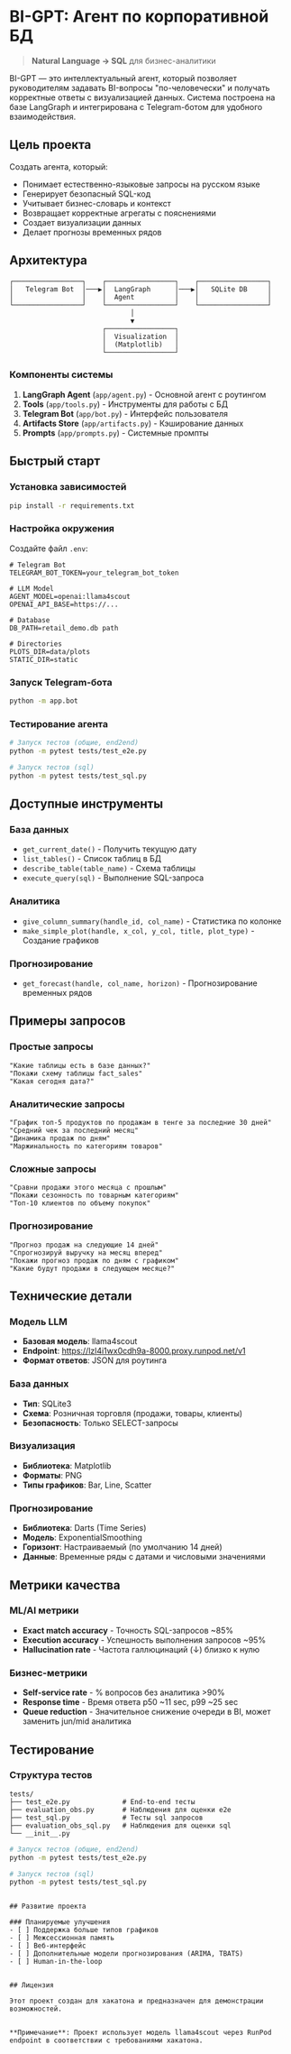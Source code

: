 # BI-GPT: Агент по корпоративной БД

> **Natural Language → SQL** для бизнес-аналитики

BI-GPT — это интеллектуальный агент, который позволяет руководителям задавать BI-вопросы "по-человечески" и получать корректные ответы с визуализацией данных. Система построена на базе LangGraph и интегрирована с Telegram-ботом для удобного взаимодействия.

## Цель проекта

Создать агента, который:
- Понимает естественно-языковые запросы на русском языке
- Генерирует безопасный SQL-код
- Учитывает бизнес-словарь и контекст
- Возвращает корректные агрегаты с пояснениями
- Создает визуализации данных
- Делает прогнозы временных рядов

## Архитектура

```
┌─────────────────┐    ┌─────────────────┐    ┌─────────────────┐
│   Telegram Bot  │───▶│  LangGraph      │───▶│   SQLite DB     │
│                 │    │  Agent          │    │                 │
└─────────────────┘    └─────────────────┘    └─────────────────┘
                              │
                              ▼
                       ┌─────────────────┐
                       │  Visualization  │
                       │  (Matplotlib)   │
                       └─────────────────┘
```

### Компоненты системы

1. **LangGraph Agent** (`app/agent.py`) - Основной агент с роутингом
2. **Tools** (`app/tools.py`) - Инструменты для работы с БД
3. **Telegram Bot** (`app/bot.py`) - Интерфейс пользователя
4. **Artifacts Store** (`app/artifacts.py`) - Кэширование данных
5. **Prompts** (`app/prompts.py`) - Системные промпты

## Быстрый старт

### Установка зависимостей

```bash
pip install -r requirements.txt
```

### Настройка окружения

Создайте файл `.env`:

```env
# Telegram Bot
TELEGRAM_BOT_TOKEN=your_telegram_bot_token

# LLM Model
AGENT_MODEL=openai:llama4scout
OPENAI_API_BASE=https://...

# Database
DB_PATH=retail_demo.db path

# Directories
PLOTS_DIR=data/plots
STATIC_DIR=static
```

### Запуск Telegram-бота

```bash
python -m app.bot
```

### Тестирование агента

```bash
# Запуск тестов (общие, end2end)
python -m pytest tests/test_e2e.py

# Запуск тестов (sql)
python -m pytest tests/test_sql.py


```

## Доступные инструменты

### База данных
- `get_current_date()` - Получить текущую дату
- `list_tables()` - Список таблиц в БД
- `describe_table(table_name)` - Схема таблицы
- `execute_query(sql)` - Выполнение SQL-запроса

### Аналитика
- `give_column_summary(handle_id, col_name)` - Статистика по колонке
- `make_simple_plot(handle, x_col, y_col, title, plot_type)` - Создание графиков

### Прогнозирование
- `get_forecast(handle, col_name, horizon)` - Прогнозирование временных рядов

## Примеры запросов

### Простые запросы
```
"Какие таблицы есть в базе данных?"
"Покажи схему таблицы fact_sales"
"Какая сегодня дата?"
```

### Аналитические запросы
```
"График топ-5 продуктов по продажам в тенге за последние 30 дней"
"Средний чек за последний месяц"
"Динамика продаж по дням"
"Маржинальность по категориям товаров"
```

### Сложные запросы
```
"Сравни продажи этого месяца с прошлым"
"Покажи сезонность по товарным категориям"
"Топ-10 клиентов по объему покупок"
```

### Прогнозирование
```
"Прогноз продаж на следующие 14 дней"
"Спрогнозируй выручку на месяц вперед"
"Покажи прогноз продаж по дням с графиком"
"Какие будут продажи в следующем месяце?"
```

## Технические детали

### Модель LLM
- **Базовая модель**: llama4scout
- **Endpoint**: https://lzl4i1wx0cdh9a-8000.proxy.runpod.net/v1
- **Формат ответов**: JSON для роутинга

### База данных
- **Тип**: SQLite3
- **Схема**: Розничная торговля (продажи, товары, клиенты)
- **Безопасность**: Только SELECT-запросы

### Визуализация
- **Библиотека**: Matplotlib
- **Форматы**: PNG
- **Типы графиков**: Bar, Line, Scatter

### Прогнозирование
- **Библиотека**: Darts (Time Series)
- **Модель**: ExponentialSmoothing
- **Горизонт**: Настраиваемый (по умолчанию 14 дней)
- **Данные**: Временные ряды с датами и числовыми значениями

## Метрики качества

### ML/AI метрики
- **Exact match accuracy** - Точность SQL-запросов ~85%
- **Execution accuracy** - Успешность выполнения запросов ~95%
- **Hallucination rate** - Частота галлюцинаций (↓) близко к нулю

### Бизнес-метрики
- **Self-service rate** - % вопросов без аналитика >90%
- **Response time** - Время ответа p50 ~11 sec, p99 ~25 sec
- **Queue reduction** - Значительное снижение очереди в BI, может заменить jun/mid аналитика


## Тестирование

### Структура тестов
```
tests/
├── test_e2e.py             # End-to-end тесты
├── evaluation_obs.py       # Наблюдения для оценки e2e
├── test_sql.py             # Тесты sql запросов
├── evaluation_obs_sql.py   # Наблюдения для оценки sql
└── __init__.py
```

```bash
# Запуск тестов (общие, end2end)
python -m pytest tests/test_e2e.py

# Запуск тестов (sql)
python -m pytest tests/test_sql.py


```

```

## Развитие проекта

### Планируемые улучшения
- [ ] Поддержка больше типов графиков
- [ ] Межсессионная память
- [ ] Веб-интерфейс
- [ ] Дополнительные модели прогнозирования (ARIMA, TBATS)
- [ ] Human-in-the-loop


## Лицензия

Этот проект создан для хакатона и предназначен для демонстрации возможностей.


**Примечание**: Проект использует модель llama4scout через RunPod endpoint в соответствии с требованиями хакатона.
